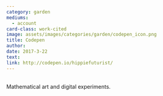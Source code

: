 ```yaml
---
category: garden
mediums:
  - account
card-class: work-cited
image: assets/images/categories/garden/codepen_icon.png
title: Codepen
author:
date: 2017-3-22
text:
link: http://codepen.io/hippiefuturist/
---
```

<br>
Mathematical art and digital experiments.
